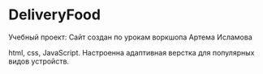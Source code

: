 # DeliveryFood
Учебный проект: Сайт создан по урокам воркшопа Артема Исламова

html, css, JavaScript. Настроенна адаптивная верстка для популярных видов устройств.
